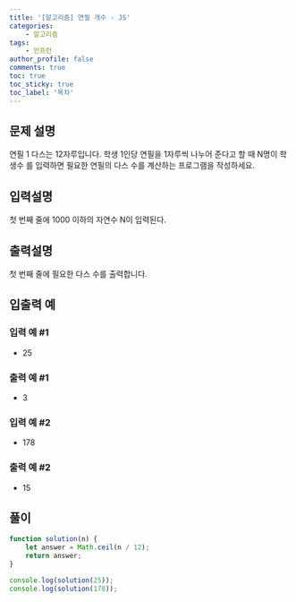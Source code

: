 ```yaml
---
title: '[알고리즘] 연필 개수 - JS'
categories:
    - 알고리즘
tags:
    - 인프런
author_profile: false
comments: true
toc: true
toc_sticky: true
toc_label: '목차'
---
```


## 문제 설명

연필 1 다스는 12자루입니다. 학생 1인당 연필을 1자루씩 나누어 준다고 할 때 N명이 학생수 를 입력하면 필요한 연필의 다스 수를 계산하는 프로그램을 작성하세요.

## 입력설명

첫 번째 줄에 1000 이하의 자연수 N이 입력된다.

## 출력설명

첫 번째 줄에 필요한 다스 수를 출력합니다.

## 입출력 예

### 입력 예 #1

-   25

### 출력 예 #1

-   3

### 입력 예 #2

-   178

### 출력 예 #2

-   15

## 풀이

```javascript
function solution(n) {
    let answer = Math.ceil(n / 12);
    return answer;
}

console.log(solution(25));
console.log(solution(178));
```

